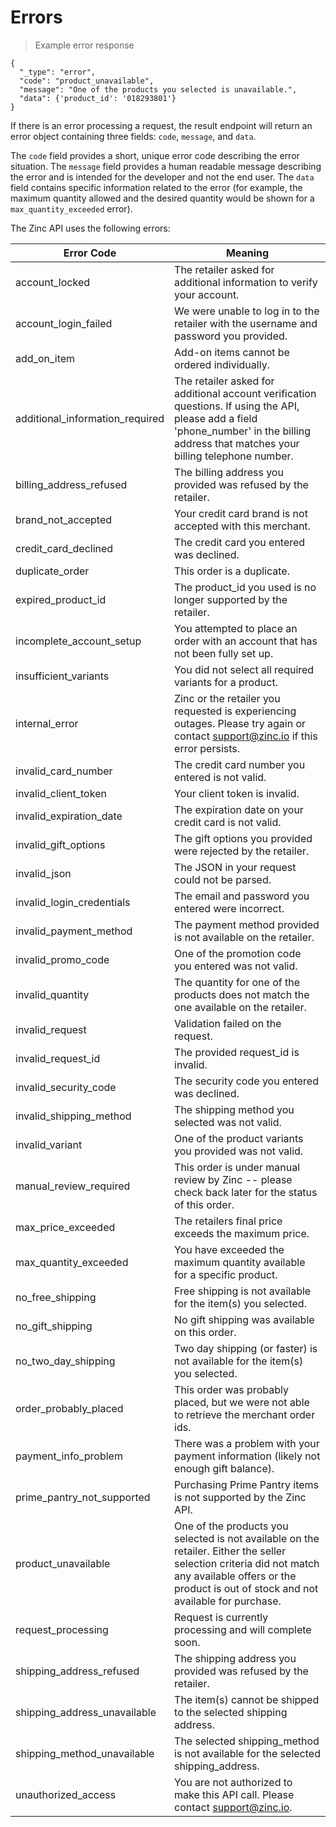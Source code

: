 # Errors

> Example error response

```shell
{
  "_type": "error",
  "code": "product_unavailable",
  "message": "One of the products you selected is unavailable.",
  "data": {'product_id': '018293801'}
}
```

If there is an error processing a request, the result endpoint will return an error object containing three fields: `code`, `message`, and `data`.

The `code` field provides a short, unique error code describing the error situation. The `message` field provides a human readable message describing the error and is intended for the developer and not the end user. The `data` field contains specific information related to the error (for example, the maximum quantity allowed and the desired quantity would be shown for a `max_quantity_exceeded` error).

The Zinc API uses the following errors:

Error Code | Meaning
---------- | -------
account_locked | The retailer asked for additional information to verify your account.
account_login_failed | We were unable to log in to the retailer with the username and password you provided.
add_on_item | Add-on items cannot be ordered individually.
additional_information_required | The retailer asked for additional account verification questions. If using the API, please add a field 'phone_number' in the billing address that matches your billing telephone number.
billing_address_refused | The billing address you provided was refused by the retailer.
brand_not_accepted | Your credit card brand is not accepted with this merchant.
credit_card_declined | The credit card you entered was declined.
duplicate_order | This order is a duplicate.
expired_product_id | The product_id you used is no longer supported by the retailer.
incomplete_account_setup | You attempted to place an order with an account that has not been fully set up.
insufficient_variants | You did not select all required variants for a product.
internal_error | Zinc or the retailer you requested is experiencing outages. Please try again or contact support@zinc.io if this error persists.
invalid_card_number | The credit card number you entered is not valid.
invalid_client_token |  Your client token is invalid.
invalid_expiration_date | The expiration date on your credit card is not valid.
invalid_gift_options | The gift options you provided were rejected by the retailer.
invalid_json | The JSON in your request could not be parsed.
invalid_login_credentials | The email and password you entered were incorrect.
invalid_payment_method | The payment method provided is not available on the retailer.
invalid_promo_code | One of the promotion code you entered was not valid.
invalid_quantity | The quantity for one of the products does not match the one available on the retailer.
invalid_request | Validation failed on the request.
invalid_request_id | The provided request_id is invalid.
invalid_security_code | The security code you entered was declined.
invalid_shipping_method | The shipping method you selected was not valid.
invalid_variant | One of the product variants you provided was not valid.
manual_review_required | This order is under manual review by Zinc -- please check back later for the status of this order.
max_price_exceeded | The retailers final price exceeds the maximum price.
max_quantity_exceeded | You have exceeded the maximum quantity available for a specific product.
no_free_shipping | Free shipping is not available for the item(s) you selected.
no_gift_shipping | No gift shipping was available on this order.
no_two_day_shipping | Two day shipping (or faster) is not available for the item(s) you selected.
order_probably_placed | This order was probably placed, but we were not able to retrieve the merchant order ids.
payment_info_problem | There was a problem with your payment information (likely not enough gift balance).
prime_pantry_not_supported | Purchasing Prime Pantry items is not supported by the Zinc API.
product_unavailable | One of the products you selected is not available on the retailer. Either the seller selection criteria did not match any available offers or the product is out of stock and not available for purchase.
request_processing | Request is currently processing and will complete soon.
shipping_address_refused | The shipping address you provided was refused by the retailer.
shipping_address_unavailable | The item(s) cannot be shipped to the selected shipping address.
shipping_method_unavailable | The selected shipping_method is not available for the selected shipping_address.
unauthorized_access | You are not authorized to make this API call. Please contact support@zinc.io.

